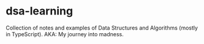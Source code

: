 # dsa-learning
Collection of notes and examples of Data Structures and Algorithms (mostly in TypeScript). AKA: My journey into madness.
